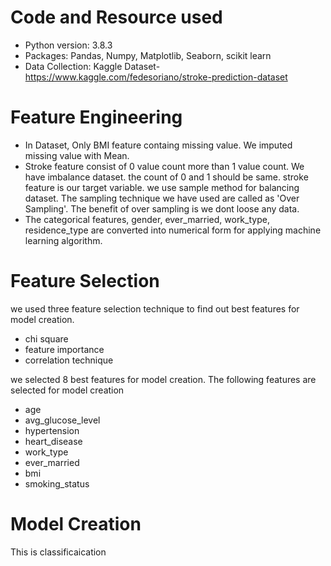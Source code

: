 # Code and Resource used
* Python version: 3.8.3
* Packages: Pandas, Numpy, Matplotlib, Seaborn, scikit learn
* Data Collection: Kaggle Dataset- https://www.kaggle.com/fedesoriano/stroke-prediction-dataset

# Feature Engineering

* In Dataset, Only BMI feature containg missing value. We imputed missing value with Mean.
* Stroke feature consist of 0 value count more than 1 value count. We have imbalance dataset. the count of 0 and 1 should be same. stroke feature is our target variable. we use sample method for balancing dataset. The sampling technique we have used are called as 'Over Sampling'. The benefit of over sampling is we dont loose any data.
* The categorical features, gender, ever_married, work_type, residence_type are converted into numerical form for applying machine learning algorithm.

# Feature Selection

we used three feature selection technique to find out best features for model creation.
* chi square
* feature importance
* correlation technique

we selected 8 best features for model creation. The following features are selected for model creation
* age
* avg_glucose_level
* hypertension
* heart_disease
* work_type
* ever_married
* bmi
* smoking_status

# Model Creation

This is classificaication 

